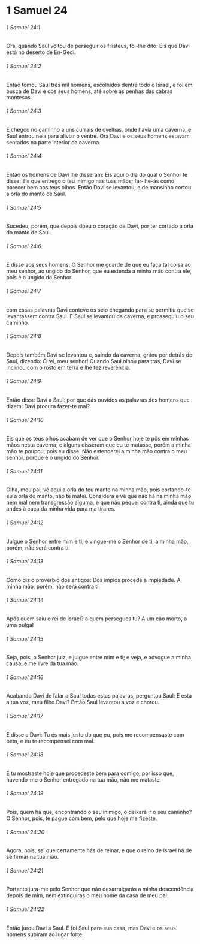 # 1 Samuel 24

###### 1 Samuel 24:1

Ora, quando Saul voltou de perseguir os filisteus, foi-lhe dito: Eis que Davi está no deserto de En-Gedi.

###### 1 Samuel 24:2

Então tomou Saul três mil homens, escolhidos dentre todo o Israel, e foi em busca de Davi e dos seus homens, até sobre as penhas das cabras montesas.

###### 1 Samuel 24:3

E chegou no caminho a uns currais de ovelhas, onde havia uma caverna; e Saul entrou nela para aliviar o ventre. Ora Davi e os seus homens estavam sentados na parte interior da caverna.

###### 1 Samuel 24:4

Então os homens de Davi lhe disseram: Eis aqui o dia do qual o Senhor te disse: Eis que entrego o teu inimigo nas tuas mãos; far-lhe-ás como parecer bem aos teus olhos. Então Davi se levantou, e de mansinho cortou a orla do manto de Saul.

###### 1 Samuel 24:5

Sucedeu, porém, que depois doeu o coração de Davi, por ter cortado a orla do manto de Saul.

###### 1 Samuel 24:6

E disse aos seus homens: O Senhor me guarde de que eu faça tal coisa ao meu senhor, ao ungido do Senhor, que eu estenda a minha mão contra ele, pois é o ungido do Senhor.

###### 1 Samuel 24:7

com essas palavras Davi conteve os seio chegando para se permitiu que se levantassem contra Saul. E Saul se levantou da caverna, e prosseguiu o seu caminho.

###### 1 Samuel 24:8

Depois também Davi se levantou e, saindo da caverna, gritou por detrás de Saul, dizendo: Ó rei, meu senhor! Quando Saul olhou para trás, Davi se inclinou com o rosto em terra e lhe fez reverência.

###### 1 Samuel 24:9

Então disse Davi a Saul: por que dás ouvidos às palavras dos homens que dizem: Davi procura fazer-te mal?

###### 1 Samuel 24:10

Eis que os teus olhos acabam de ver que o Senhor hoje te pôs em minhas mãos nesta caverna; e alguns disseram que eu te matasse, porém a minha mão te poupou; pois eu disse: Não estenderei a minha mão contra o meu senhor, porque é o ungido do Senhor.

###### 1 Samuel 24:11

Olha, meu pai, vê aqui a orla do teu manto na minha mão, pois cortando-te eu a orla do manto, não te matei. Considera e vê que não há na minha mão nem mal nem transgressão alguma, e que não pequei contra ti, ainda que tu andes à caça da minha vida para ma tirares.

###### 1 Samuel 24:12

Julgue o Senhor entre mim e ti, e vingue-me o Senhor de ti; a minha mão, porém, não será contra ti.

###### 1 Samuel 24:13

Como diz o provérbio dos antigos: Dos ímpios procede a impiedade. A minha mão, porém, não será contra ti.

###### 1 Samuel 24:14

Após quem saiu o rei de Israel? a quem persegues tu? A um cão morto, a uma pulga!

###### 1 Samuel 24:15

Seja, pois, o Senhor juiz, e julgue entre mim e ti; e veja, e advogue a minha causa, e me livre da tua mão.

###### 1 Samuel 24:16

Acabando Davi de falar a Saul todas estas palavras, perguntou Saul: E esta a tua voz, meu filho Davi? Então Saul levantou a voz e chorou.

###### 1 Samuel 24:17

E disse a Davi: Tu és mais justo do que eu, pois me recompensaste com bem, e eu te recompensei com mal.

###### 1 Samuel 24:18

E tu mostraste hoje que procedeste bem para comigo, por isso que, havendo-me o Senhor entregado na tua mão, não me mataste.

###### 1 Samuel 24:19

Pois, quem há que, encontrando o seu inimigo, o deixará ir o seu caminho? O Senhor, pois, te pague com bem, pelo que hoje me fizeste.

###### 1 Samuel 24:20

Agora, pois, sei que certamente hás de reinar, e que o reino de Israel há de se firmar na tua mão.

###### 1 Samuel 24:21

Portanto jura-me pelo Senhor que não desarraigarás a minha descendência depois de mim, nem extinguirás o meu nome da casa de meu pai.

###### 1 Samuel 24:22

Então jurou Davi a Saul. E foi Saul para sua casa, mas Davi e os seus homens subiram ao lugar forte.

